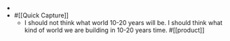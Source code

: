 - 
- #[[Quick Capture]]
    - I should not think what world 10-20 years will be. I should think what kind of world we are building in 10-20 years time. #[[product]] 
